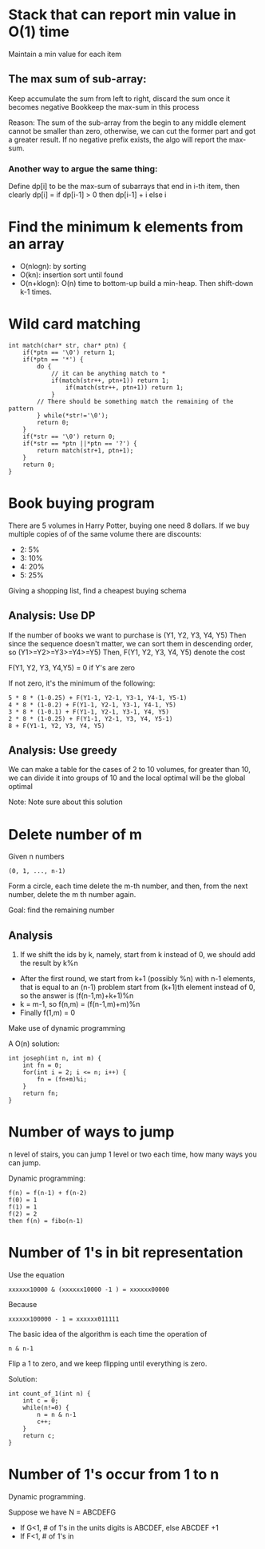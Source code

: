 # Stack that can report min value in O(1) time

Maintain a min value for each item

## The max sum of sub-array:

Keep accumulate the sum from left to right, discard the sum once it becomes negative
Bookkeep the max-sum in this process

Reason: The sum of the sub-array from the begin to any middle element cannot be
smaller than zero, otherwise, we can cut the former part and got a greater
result. If no negative prefix exists, the algo will report the max-sum.

### Another way to argue the same thing:

Define dp[i] to be the max-sum of subarrays that end in i-th item, then clearly
dp[i] = if dp[i-1] > 0 then dp[i-1] + i else i

# Find the minimum k elements from an array

* O(nlogn): by sorting
* O(kn): insertion sort until found
* O(n+klogn): O(n) time to bottom-up build a min-heap. Then shift-down k-1 times.

# Wild card matching

    int match(char* str, char* ptn) {
        if(*ptn == '\0') return 1;
        if(*ptn == '*') {
            do {
                // it can be anything match to *
                if(match(str++, ptn+1)) return 1;
                    if(match(str++, ptn+1)) return 1;
                }
            // There should be something match the remaining of the pattern
            } while(*str!='\0');
            return 0;
        }
        if(*str == '\0') return 0;
        if(*str == *ptn ||*ptn == '?') {
            return match(str+1, ptn+1);
        }
        return 0;
    }

# Book buying program 
There are 5 volumes in Harry Potter, buying one need 8 dollars. If we buy
multiple copies of of the same volume there are discounts:
* 2: 5% 
* 3: 10%
* 4: 20%
* 5: 25%

Giving a shopping list, find a cheapest buying schema

## Analysis: Use DP

If the number of books we want to purchase is (Y1, Y2, Y3, Y4, Y5)
Then since the sequence doesn't matter, we can sort them in descending
order, so (Y1>=Y2>=Y3>=Y4>=Y5)
Then, F(Y1, Y2, Y3, Y4, Y5) denote the cost

F(Y1, Y2, Y3, Y4,Y5) = 0 if Y's are zero

If not zero, it's the minimum of the following:

    5 * 8 * (1-0.25) + F(Y1-1, Y2-1, Y3-1, Y4-1, Y5-1)
    4 * 8 * (1-0.2) + F(Y1-1, Y2-1, Y3-1, Y4-1, Y5)
    3 * 8 * (1-0.1) + F(Y1-1, Y2-1, Y3-1, Y4, Y5)
    2 * 8 * (1-0.25) + F(Y1-1, Y2-1, Y3, Y4, Y5-1)
    8 + F(Y1-1, Y2, Y3, Y4, Y5)

## Analysis: Use greedy

We can make a table for the cases of 2 to 10 volumes, for greater than 10, we can 
divide it into groups of 10 and the local optimal will be the global
optimal

Note: Note sure about this solution

Delete number of m
=================
Given n numbers 

    (0, 1, ..., n-1)

Form a circle, each time delete the m-th number, and then, from the next
number, delete the m th number again. 

Goal: find the remaining number 

Analysis
---------
1. If we shift the ids by k, namely, start from k instead of 0, we should
   add the result by k%n
* After the first round, we start from k+1 (possibly %n) with n-1
  elements, that is equal to an (n-1) problem start from (k+1)th element
  instead of 0, so the answer is (f(n-1,m)+k+1)%n
* k = m-1, so f(n,m) = (f(n-1,m)+m)%n
* Finally f(1,m) = 0

Make use of dynamic programming

A O(n) solution:

    int joseph(int n, int m) {
        int fn = 0;
        for(int i = 2; i <= n; i++) {
            fn = (fn+m)%i;
        }
        return fn;
    }

Number of ways to jump 
======================
n level of stairs, you can jump 1 level or two each time, how many ways
you can jump.

Dynamic programming:
    
    f(n) = f(n-1) + f(n-2)
    f(0) = 1
    f(1) = 1
    f(2) = 2
    then f(n) = fibo(n-1)

Number of 1's in bit representation
==================================
Use the equation

    xxxxxx10000 & (xxxxxx10000 -1 ) = xxxxxx00000

Because 
    
    xxxxxx100000 - 1 = xxxxxx011111

The basic idea of the algorithm is each time the operation of 
    
    n & n-1

Flip a 1 to zero, and we keep flipping until everything is zero.

Solution:
    
    int count_of_1(int n) {
        int c = 0;
        while(n!=0) {
            n = n & n-1
            c++;
        }
        return c;
    }
        

Number of 1's occur from 1 to n
=========================
Dynamic programming.

Suppose we have N = ABCDEFG
* If G<1, # of 1's in the units digits is ABCDEF, else ABCDEF +1
* If F<1, # of 1's in 
